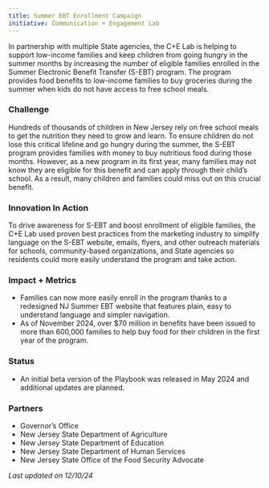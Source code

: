 ```yaml
---
title: Summer EBT Enrollment Campaign
initiative: Communication + Engagement Lab
---
```


In partnership with multiple State agencies, the C+E Lab is helping to support low-income families and keep children from going hungry in the summer months by increasing the number of eligible families enrolled in the Summer Electronic Benefit Transfer (S-EBT) program. The program provides food benefits to low-income families to buy groceries during the summer when kids do not have access to free school meals. 

### Challenge
Hundreds of thousands of children in New Jersey rely on free school meals to get the nutrition they need to grow and learn. To ensure children do not lose this critical lifeline and go hungry during the summer, the S-EBT program provides families with money to buy nutritious food during those months. However, as a new program in its first year, many families may not know they are eligible for this benefit and can apply through their child’s school. As a result, many children and families could miss out on this crucial benefit.

### Innovation In Action
To drive awareness for S-EBT and boost enrollment of eligible families, the C+E Lab used proven best practices from the marketing industry to simplify language on the S-EBT website, emails, flyers, and other outreach materials for schools, community-based organizations, and State agencies so residents could more easily understand the program and take action. 

### Impact + Metrics

- Families can now more easily enroll in the program thanks to a redesigned NJ Summer EBT website that features plain, easy to understand language and simpler navigation. 
- As of November 2024, over $70 million in benefits have been issued to more than 600,000 families to help buy food for their children in the first year of the program.

### Status

- An initial beta version of the Playbook was released in May 2024 and additional updates are planned. 

### Partners

- Governor’s Office
- New Jersey State Department of Agriculture
- New Jersey State Department of Education
- New Jersey State Department of Human Services
- New Jersey State Office of the Food Security Advocate

*Last updated on 12/10/24*
